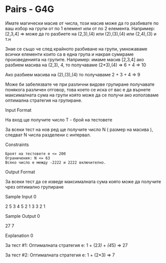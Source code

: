 # Pairs - G4G

Имате магически масив от числа, този масив може да го разбивате по ваш избор на групи от по 1 елемент или от по 2 елемента. Например: [2,3,4] => може да го разбиете на (2,3),(4) или (2),(3),(4) или (2,4),(3) и т.н

Знае се също че след крайното разбиване на групи, умножаваме всички елементи които са в една група и накрая сумираме произведенията на групите. Например: имаме масив [2,3,4] ако разбием масива на (2,3), 4, то получаваме (2*3),(4) => 6 + 4 => 10

Ако разбием масива на (2),(3),(4) то получаваме 2 + 3 + 4 => 9

Може би забелязвате че при различни видове групиране получавате понякога различен отговор, това което се иска от вас е да върнете максималната сума на групи която може да се получи ако използваме оптимална стратегия на групиране.

Input Format

На вход ще получите число T - брой на тестовете

За всеки тест на нов ред ще получите число N ( размер на масива ), следват N числа разделени с интервал.

Constraints

    Броят на тестовете е <= 200
    Ограничения: N <= 63
    Всяко число е между -2222 и 2222 включително.

Output Format

За всеки тест да се изведе максималната сума която може да получите чрез оптимално групиране

Sample Input 0

2
5
3 4 5 2 1
3
3 2 1

Sample Output 0

27
7

Explanation 0

За тест #1: Оптималната стратегия е: 1 + (2*3) + (4*5) => 27

За тест #2: Оптималната стратегия е: 1 + (2*3) => 7
